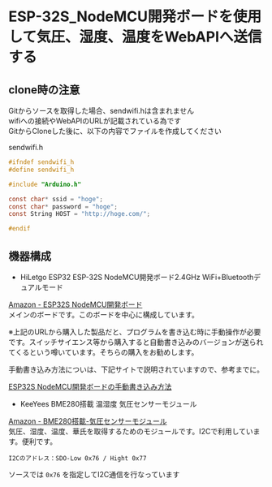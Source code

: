 # ESP-32S_NodeMCU開発ボードを使用して気圧、湿度、温度をWebAPIへ送信する 
clone時の注意
---
Gitからソースを取得した場合、sendwifi.hは含まれません  
wifiへの接続やWebAPIのURLが記載されている為です  
GitからCloneした後に、以下の内容でファイルを作成してください  

sendwifi.h  
```c
#ifndef sendwifi_h
#define sendwifi_h

#include "Arduino.h"

const char* ssid = "hoge";
const char* password = "hoge";
const String HOST = "http://hoge.com/";

#endif
```

機器構成
---
+ HiLetgo ESP32 ESP-32S NodeMCU開発ボード2.4GHz WiFi+Bluetoothデュアルモード  

[Amazon - ESP32S NodeMCU開発ボード](https://www.amazon.co.jp/HiLetgo®-ESP32-ESP-32S-NodeMCU開発ボード2-4GHz-Bluetoothデュアルモード/dp/B0718T232Z/ref=sr_1_4?__mk_ja_JP=カタカナ&keywords=HiLetgo+ESP32+ESP-32S+NodeMCU開発ボード&qid=1575158531&s=industrial&sr=1-4)  
メインのボードです。このボードを中心に構成しています。  

※上記のURLから購入した製品だと、プログラムを書き込む時に手動操作が必要です。スイッチサイエンス等から購入すると自動書き込みのバージョンが送られてくるという噂いています。そちらの購入をお勧めします。  

手動書き込み方法についは、下記サイトで説明されていますので、参考までに。

[ESP32S NodeMCU開発ボードの手動書き込み方法](https://ht-deko.com/arduino/esp-wroom-32.html#04_02)  

+ KeeYees BME280搭載 温湿度 気圧センサーモジュール  

[Amazon - BME280搭載-気圧センサーモジュール](https://www.amazon.co.jp/KeeYees-BME280搭載-気圧センサーモジュール-Arduinoに対応-Raspberry/dp/B07QZWV9Z1/ref=pd_sbs_328_6/355-4325800-0016433?_encoding=UTF8&pd_rd_i=B07QZWV9Z1&pd_rd_r=dba48850-15bb-4550-8d87-e38fc83756a7&pd_rd_w=OWpoA&pd_rd_wg=STmpC&pf_rd_p=1585d594-d9d0-474b-8a4e-69eca1566911&pf_rd_r=286HXJ1FA84NSHNH0XDA&psc=1&refRID=286HXJ1FA84NSHNH0XDA)  
気圧、湿度、温度、華氏を取得するためのモジュールです。I2Cで利用しています。便利です。  
```
I2Cのアドレス：SDO-Low 0x76 / Hight 0x77  
```
ソースでは ```0x76``` を指定してI2C通信を行なっています
